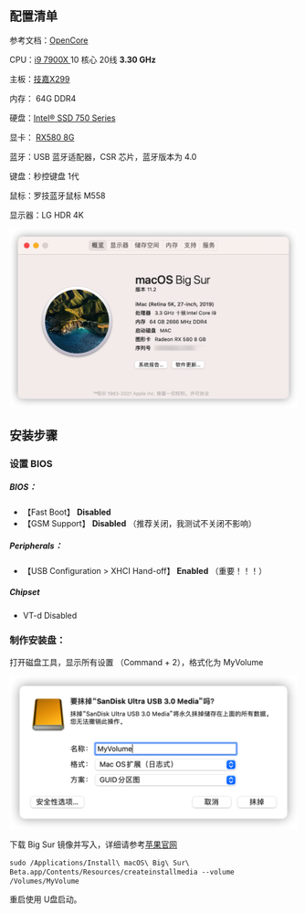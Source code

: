 ## 配置清单

参考文档：[OpenCore](https://dortania.github.io/OpenCore-Install-Guide/)

CPU：[i9 7900X ](https://ark.intel.com/content/www/us/en/ark/products/123613/intel-core-i9-7900x-x-series-processor-13-75m-cache-up-to-4-30-ghz.html) 10 核心 20线 **3.30 GHz**

主板：[技嘉X299](https://www.gigabyte.cn/Motherboard/X299-AORUS-Gaming-3-rev-10#kf) 

内存： 64G DDR4 

硬盘：[Intel® SSD 750 Series](https://ark.intel.com/content/www/us/en/ark/products/86742/intel-ssd-750-series-400gb-2-5in-pcie-3-0-20nm-mlc.html)

显卡：  [RX580 8G](https://www.gigabyte.com/tw/Graphics-Card/GV-RX580GAMING-8GD-rev-10-11-12#kf)

蓝牙：USB 蓝牙适配器，CSR 芯片，蓝牙版本为 4.0

键盘：秒控键盘 1代

鼠标：罗技蓝牙鼠标 M558

显示器：LG HDR 4K

![bigsur](src/bigsur.png)

## 安装步骤

### 设置 BIOS

##### BIOS：

- 【Fast Boot】  **Disabled**
- 【GSM Support】 **Disabled** （推荐关闭，我测试不关闭不影响）

##### Peripherals：

- 【USB Configuration > XHCI Hand-off】  **Enabled**  （重要！！！）

##### Chipset

- VT-d Disabled

### 制作安装盘：

打开磁盘工具，显示所有设置 （Command + 2），格式化为 MyVolume

![u](src/u.png)

下载 Big Sur 镜像并写入，详细请参考[苹果官网](https://support.apple.com/zh-cn/HT201372)

```
sudo /Applications/Install\ macOS\ Big\ Sur\ Beta.app/Contents/Resources/createinstallmedia --volume /Volumes/MyVolume
```

重启使用 U盘启动。

